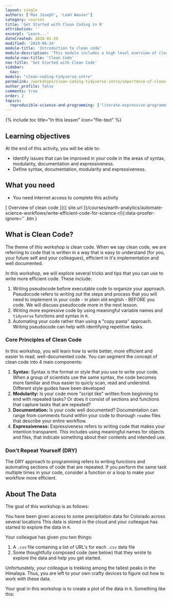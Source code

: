 ```yaml
---
layout: single
authors: ['Max Joseph', 'Leah Wasser']
category: courses
title: 'Get Started with Clean Coding in R'
attribution: ''
excerpt: 'Learn...'
dateCreated: 2018-01-29
modified: '2019-08-24'
module-title: 'Introduction to clean code'
module-description: 'This module includes a high level overview of clean code concepts in R, with an activity to identify problems in a sample of messy code.'
module-nav-title: 'Clean Code'
nav-title: 'Get Started with Clean Code'
sidebar:
  nav:
module: "clean-coding-tidyverse-intro"
permalink: /workshops/clean-coding-tidyverse-intro/importance-of-clean-code/
author_profile: false
comments: true
order: 2
topics:
  reproducible-science-and-programming: ['literate-expressive-programming']
---
```


{% include toc title="In this lesson" icon="file-text" %}

<!--  This is the top block with the learning objectives (LO) -->
<div class='notice--success' markdown="1">

## <i class="fa fa-graduation-cap" aria-hidden="true"></i> Learning objectives
At the end of this activity, you will be able to:

* Identify issues that can be improved in your code in the areas of syntax, modularity, documentation and expressiveness.
* Define syntax, documentation, modularity and expressiveness.

## <i class="fa fa-check-square-o fa-2" aria-hidden="true"></i> What you need

* You need internet access to complete this activity

</div>


[<i class="fa fa-download" aria-hidden="true"></i> Overview of clean code ]({{ site.url }}/courses/earth-analytics/automate-science-workflows/write-efficient-code-for-science-r/){:data-proofer-ignore='' .btn }

## What is Clean Code?

The theme of this workshop is clean code. When we say clean code, we are 
referring to code that is written in a way that is easy to understand (for you, 
your future self and your colleagues), efficient in it's implementation and 
well documented.

In this workshop, we will explore several tricks and tips that you can use to
write more efficient code. These include:

1. Writing pseudocode before executable code to organize your approach. 
Pseudocode refers to writing out the steps and process that you will need to 
implement in your code - in plain old english - BEFORE you code. We will 
discuss pseudocode more in the next lesson.
2. Writing more expressive code by using meaningful variable names and 
`tidyverse` functions and syntax in `R`.
3. Automating your code rather than using a "copy pasta" approach. Writing 
pseudocode can help with identifying repetitive tasks.

### Core Principles of Clean Code

In this workshop, you will learn how to write better, more efficient and easier
to read, well-documented code. You can segment the concept of clean code into
4 main components:

1. **Syntax:** Syntax is the format or style that you use to write your code. 
When a group of scientists use the same syntax, the code becomes more familiar 
and thus easier to quicly scan, read and understnd. Different style guides have 
been developed
2. **Modularity:** Is your code more "script like" written from beginning to 
end with repeated tasks? Or does it consist of sections and functions that 
capture tasks that are repeated?
3. **Documentation:** Is your code well documented? Documentation can range 
from comments found within your code to thorough `readme` files that describe 
your entire workflow. 
4. **Expressiveness:** Expressiveness refers to writing code that makes your 
intention transparent. This includes using meaningful names for objects and 
files, that indicate something about their contents and intended use. 

### Don't Repeat Yourself  (DRY)

The DRY approach to programming refers to writing functions and automating 
sections of code that are repeated. If you perform the same task multiple times 
in your code, consider a function or a loop to make your workflow more 
efficient.

## About The Data

The goal of this workshop is as follows:

You have been given access to some precipitation data for Colorado across 
several locations This data is stored in the cloud and your colleague has started 
to explore the data in `R`.

Your colleague has given you two things:

1. A `.csv` file containing a list of URL's for each `.csv` data file
2. Some thoughtfully composed code (see below) that they wrote to explore the 
data and help you get started.

Unfortunately, your colleague is trekking among the tallest peaks
in the Himalaya. Thus, you are left to your own crafty devices to figure out
how to work with these data.

Your goal in this workshop is to create a plot of the data in `R`. 
Something like this:








